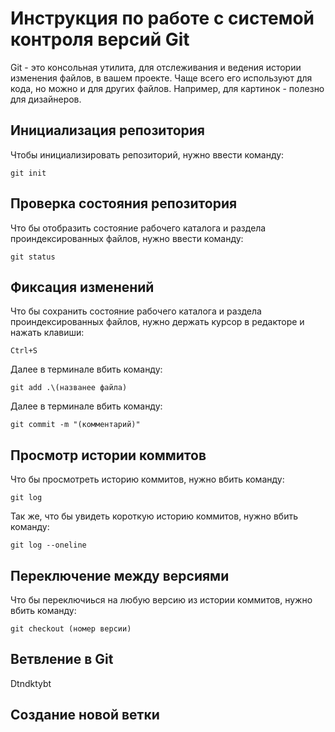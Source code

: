 # **Инструкция по работе с системой контроля версий Git**

Git - это консольная утилита, для отслеживания и ведения истории изменения файлов, в вашем проекте. Чаще всего его используют для кода, но можно и для других файлов. Например, для картинок - полезно для дизайнеров.

## Инициализация репозитория

Чтобы инициализировать репозиторий, нужно ввести команду:

    git init

## Проверка состояния репозитория

Что бы отобразить состояние рабочего каталога и раздела проиндексированных файлов, нужно ввести команду:

    git status


## Фиксация изменений

Что бы сохранить состояние рабочего каталога и раздела проиндексированных файлов, нужно держать курсор в редакторе и нажать клавиши:

    Ctrl+S

Далее в терминале вбить команду:

    git add .\(названее файла)

Далее в терминале вбить команду:

    git commit -m "(комментарий)"

## Просмотр истории коммитов

Что бы просмотреть историю коммитов, нужно вбить команду:

    git log

Так же, что бы увидеть короткую историю коммитов, нужно вбить команду:

    git log --oneline

## Переключение между версиями

Что бы переключиься на любую версию из истории коммитов, нужно вбить команду:

    git checkout (номер версии)

## Ветвление в Git

Dtndktybt

## Создание новой ветки





